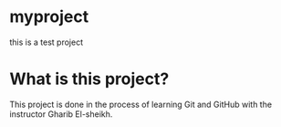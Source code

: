 # myproject
this is a test project
<h1>What is this project?</h1>
<p> This project is done in the process of learning Git and GitHub with the instructor Gharib El-sheikh.</p>
